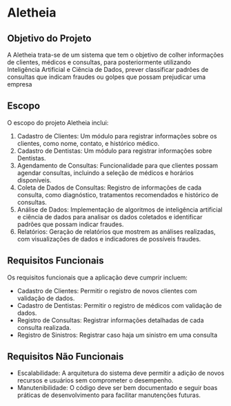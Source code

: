 # Aletheia

## Objetivo do Projeto

A Aletheia trata-se de um sistema que tem o objetivo de colher informações de clientes,
médicos e consultas, para posteriormente utilizando Inteligência Artificial e Ciência de
Dados, prever classificar padrões de consultas que indicam fraudes ou golpes que
possam prejudicar uma empresa

## Escopo

O escopo do projeto Aletheia inclui:

 1. Cadastro de Clientes: Um módulo para registrar informações sobre os clientes, como nome, contato, e histórico médico.
 2. Cadastro de Dentistas: Um módulo para registrar informações sobre Dentistas.
 3. Agendamento de Consultas: Funcionalidade para que clientes possam agendar consultas, incluindo a seleção de médicos e horários disponíveis.
 4. Coleta de Dados de Consultas: Registro de informações de cada consulta, como diagnóstico, tratamentos recomendados e histórico de consultas.
 5. Análise de Dados: Implementação de algoritmos de inteligência artificial e ciência de dados para analisar os dados coletados e identificar padrões que possam indicar fraudes.
 6. Relatórios: Geração de relatórios que mostrem as análises realizadas, com visualizações de dados e indicadores de possíveis fraudes.

## Requisitos Funcionais

Os requisitos funcionais que a aplicação deve cumprir incluem:

- Cadastro de Clientes: Permitir o registro de novos clientes com validação de dados.
- Cadastro de Dentistas: Permitir o registro de médicos com validação de dados.
- Registro de Consultas: Registrar informações detalhadas de cada consulta realizada.
- Registro de Sinistros: Registrar caso haja um sinistro em uma consulta

## Requisitos Não Funcionais

- Escalabilidade: A arquitetura do sistema deve permitir a adição de novos recursos e usuários sem comprometer o desempenho.
- Manutenibilidade: O código deve ser bem documentado e seguir boas práticas de desenvolvimento para facilitar manutenções futuras.
